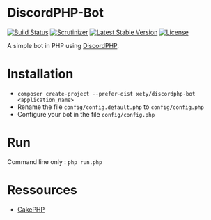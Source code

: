 # DiscordPHP-Bot

[![Build Status](https://img.shields.io/travis/Xety/DiscordPHP-Bot.svg?style=flat-square)](https://travis-ci.org/Xety/DiscordPHP-Bot)
[![Scrutinizer](https://img.shields.io/scrutinizer/g/Xety/DiscordPHP-Bot.svg?style=flat-square)](https://scrutinizer-ci.com/g/Xety/DiscordPHP-Bot)
[![Latest Stable Version](https://img.shields.io/packagist/v/Xety/DiscordPHP-Bot.svg?style=flat-square)](https://packagist.org/packages/xety/discordphp-bot)
[![License](https://img.shields.io/badge/license-MIT-brightgreen.svg?style=flat-square)](https://packagist.org/packages/xety/discordphp-bot)

A simple bot in PHP using [DiscordPHP](https://github.com/teamreflex/DiscordPHP).

# Installation
 * `composer create-project --prefer-dist xety/discordphp-bot <application_name>`
 * Rename the file `config/config.default.php` to `config/config.php`
 * Configure your bot in the file `config/config.php`

# Run
Command line only : `php run.php`

# Ressources
* [CakePHP](https://github.com/cakephp/cakephp)
